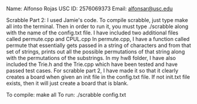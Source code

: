 Name: Alfonso Rojas
USC ID: 2576069373
Email: alfonsar@usc.edu

Scrabble Part 2:
I used Jamie's code. To compile scrabble, just type make all into the terminal. Then in order to run it, you must type ./scrabble along with the name of the config.txt file. I have included two additional files called permute.cpp and CPUL.cpp In permute.cpp, I have a function called permute that essentially gets passed in a string of characters and from that set of strings, prints out all the possible permutations of that string along with the permutations of the substrings. In my hw8 folder, I have also included the Trie.h and the Trie.cpp which have been tested and have passed test cases. For scrabble part 2, I have made it so that it clearly creates a board when given an init file in the config.txt file. If not init.txt file exists, then it will just create a board that is blank. 

To compile: make all
To run: ./scrabble config.txt

